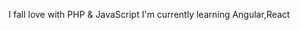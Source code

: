I fall love with PHP & JavaScript
I'm currently learning Angular,React
<!--
**abunaserdipu/abunaserdipu** is a ✨ _special_ ✨ repository because its `README.md` (this file) appears on your GitHub profile.

Here are some ideas to get you started:

- 🔭 I’m currently working on ...
- 🌱 I’m currently learning TypeScript,React-Native,Tailwind CSS
- 👯 I’m looking to collaborate on ...
- 🤔 I’m looking for help with ...
- 💬 Ask me about JavaScript & React
- 📫 How to reach me: ...
- 😄 Pronouns: ...
- ⚡ Fun fact: ...
-->
